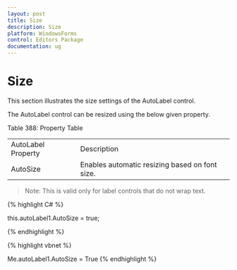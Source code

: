 ```yaml
---
layout: post
title: Size
description: Size
platform: WindowsForms
control: Editors Package
documentation: ug
---
```



# Size

This section illustrates the size settings of the AutoLabel control.

The AutoLabel control can be resized using the below given property.

Table 388: Property Table

<table>
<tr>
<td>
AutoLabel Property</td><td>
Description</td></tr>
<tr>
<td>
AutoSize</td><td>
Enables automatic resizing based on font size.</td></tr>
</table>

> Note: This is valid only for label controls that do not wrap text.


{% highlight C# %}



this.autoLabel1.AutoSize = true;

{% endhighlight %}



{% highlight vbnet %}




Me.autoLabel1.AutoSize = True
{% endhighlight %}